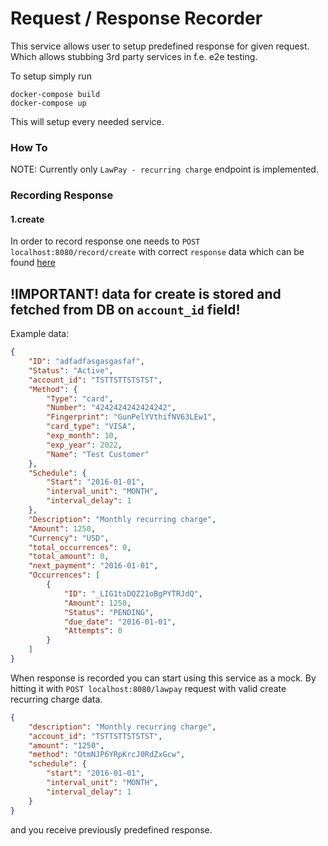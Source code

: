 # Request / Response Recorder

This service allows user to setup predefined response for given request. Which allows stubbing 3rd party services in f.e. e2e testing.

To setup simply run 
```
docker-compose build
docker-compose up
```
This will setup every needed service.

### How To

NOTE: Currently only `LawPay - recurring charge` endpoint is implemented. 

### Recording Response

#### 1.create
In order to record response one needs to `POST localhost:8080/record/create` with correct `response` data which can be found [here](https://developers.affinipay.com/reference/api.html#RecurringCharges)

## !IMPORTANT! data for create is stored and fetched from DB on `account_id` field!


Example data:
```json
{
    "ID": "adfadfasgasgasfaf",
    "Status": "Active",
    "account_id": "TSTTSTTSTSTST",
    "Method": {
        "Type": "card",
        "Number": "4242424242424242",
        "Fingerprint": "GunPelYVthifNV63LEw1",
        "card_type": "VISA",
        "exp_month": 10,
        "exp_year": 2022,
        "Name": "Test Customer"
    },
    "Schedule": {
        "Start": "2016-01-01",
        "interval_unit": "MONTH",
        "interval_delay": 1
    },
    "Description": "Monthly recurring charge",
    "Amount": 1250,
    "Currency": "USD",
    "total_occurrences": 0,
    "total_amount": 0,
    "next_payment": "2016-01-01",
    "Occurrences": [
        {
            "ID": "_LIG1tsDQZ21oBgPYTRJdQ",
            "Amount": 1250,
            "Status": "PENDING",
            "due_date": "2016-01-01",
            "Attempts": 0
        }
    ]
}
```

When response is recorded you can start using this service as a mock. By hitting it with `POST localhost:8080/lawpay` request with valid create recurring charge data.
```json
{
	"description": "Monthly recurring charge",
	"account_id": "TSTTSTTSTSTST",
	"amount": "1250",
	"method": "OtmNJP6YRpKrcJ0RdZxGcw",
	"schedule": {
		"start": "2016-01-01",
		"interval_unit": "MONTH",
		"interval_delay": 1
	}
}
```

and you receive previously predefined response.
